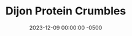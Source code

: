 ---
layout: post
title:  "Dijon Protein Crumbles"
date:   2023-12-09 00:00:00 -0500
categories: 
- Recipes
- Finger Foods
permalink: /recipes/protein-crumbles
image: /assets/Food/Finger Food/Protein Crumble/protein-crumble.jpg
ing: crumble-ing
facts: crumble-facts
section1: 
start2: 
section2: 
start3: 
section3: 
start4: 
section4: 
start5: 
section5: 
Prep: 5
Rest: 
Cook: 
Source1: 
Source2: 
whisk: https://s.samsungfood.com/boD3N
tags: 
- high protein
- casein
- yogurt
- mustard
- hot sauce
- salad
- snack
- roll
- ball
Description: It took me way too long to realize that with unflavored protein powder, I can make protein packed snacks that are savory instead of sweet. They're a fantastic source of quick, lean protein, and they taste great. Instead of being limited by the small amount of things that can go into a healthy sweet, there's now a whole spice cabinet at your disposal to flavor these in interesting ways. I like to crumble these up on a salad when I don't have any meat available.
Instructions: 
- Add ingredients to a medium bowl and mix together with a spoon.  Roll into balls and refrigerate, or crumble on top of a salad
---